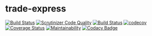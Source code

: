 # trade-express

[![Build Status](https://travis-ci.org/guni12/trade-express.svg?branch=master)](https://travis-ci.org/guni12/trade-express)
[![Scrutinizer Code Quality](https://scrutinizer-ci.com/g/guni12/trade-express/badges/quality-score.png?b=master)](https://scrutinizer-ci.com/g/guni12/trade-express/?branch=master)
[![Build Status](https://scrutinizer-ci.com/g/guni12/trade-express/badges/build.png?b=master)](https://scrutinizer-ci.com/g/guni12/trade-express/build-status/master)
[![codecov](https://codecov.io/gh/guni12/trade-express/branch/master/graph/badge.svg)](https://codecov.io/gh/guni12/trade-express)
 [![Coverage Status](https://coveralls.io/repos/github/guni12/trade-express/badge.svg?branch=master)](https://coveralls.io/github/guni12/trade-express?branch=master)
 [![Maintainability](https://api.codeclimate.com/v1/badges/6ad0c8cd16941ac771ab/maintainability)](https://codeclimate.com/github/guni12/trade-express/maintainability)
 [![Codacy Badge](https://api.codacy.com/project/badge/Grade/9411c018551d4c458af2e4d88b401f55)](https://www.codacy.com/app/guni12/trade-express?utm_source=github.com&amp;utm_medium=referral&amp;utm_content=guni12/trade-express&amp;utm_campaign=Badge_Grade)